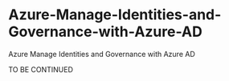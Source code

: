 # Azure-Manage-Identities-and-Governance-with-Azure-AD
Azure Manage Identities and Governance with Azure AD

TO BE CONTINUED
